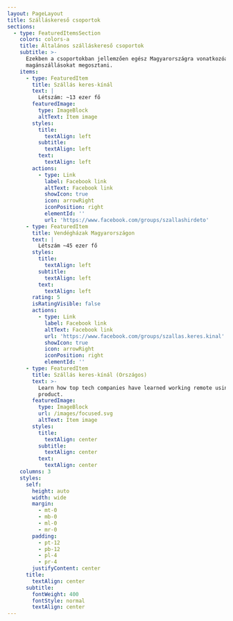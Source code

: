 ```yaml
---
layout: PageLayout
title: Szálláskereső csoportok
sections:
  - type: FeaturedItemsSection
    colors: colors-a
    title: Általános szálláskereső csoportok
    subtitle: >-
      Ezekben a csoportokban jellemzően egész Magyarországra vonatkozóan lehet
      magánszállásokat megosztani.
    items:
      - type: FeaturedItem
        title: Szállás keres-kínál
        text: |
          Létszám: ~13 ezer fő
        featuredImage:
          type: ImageBlock
          altText: Item image
        styles:
          title:
            textAlign: left
          subtitle:
            textAlign: left
          text:
            textAlign: left
        actions:
          - type: Link
            label: Facebook link
            altText: Facebook link
            showIcon: true
            icon: arrowRight
            iconPosition: right
            elementId: ''
            url: 'https://www.facebook.com/groups/szallashirdeto'
      - type: FeaturedItem
        title: Vendégházak Magyarországon
        text: |
          Létszám ~45 ezer fő
        styles:
          title:
            textAlign: left
          subtitle:
            textAlign: left
          text:
            textAlign: left
        rating: 5
        isRatingVisible: false
        actions:
          - type: Link
            label: Facebook link
            altText: Facebook link
            url: 'https://www.facebook.com/groups/szallas.keres.kinal'
            showIcon: true
            icon: arrowRight
            iconPosition: right
            elementId: ''
      - type: FeaturedItem
        title: Szállás keres-kínál (Országos)
        text: >-
          Learn how top tech companies have learned working remote using our
          product.
        featuredImage:
          type: ImageBlock
          url: /images/focused.svg
          altText: Item image
        styles:
          title:
            textAlign: center
          subtitle:
            textAlign: center
          text:
            textAlign: center
    columns: 3
    styles:
      self:
        height: auto
        width: wide
        margin:
          - mt-0
          - mb-0
          - ml-0
          - mr-0
        padding:
          - pt-12
          - pb-12
          - pl-4
          - pr-4
        justifyContent: center
      title:
        textAlign: center
      subtitle:
        fontWeight: 400
        fontStyle: normal
        textAlign: center
---
```

